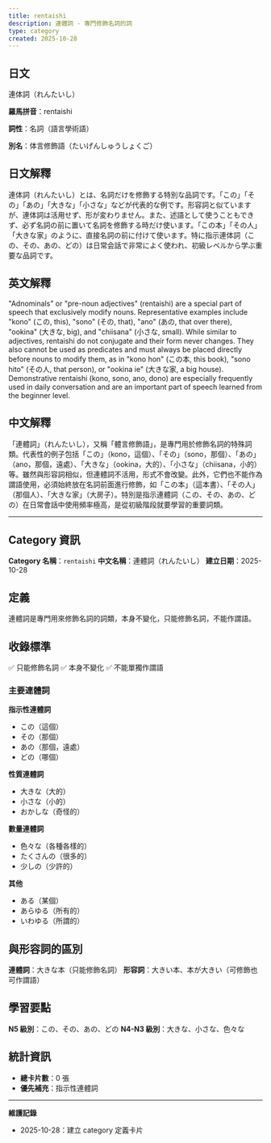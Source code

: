 ```yaml
---
title: rentaishi
description: 連體詞 - 專門修飾名詞的詞
type: category
created: 2025-10-28
---
```


## 日文
連体詞（れんたいし）

**羅馬拼音**：rentaishi

**詞性**：名詞（語言學術語）

**別名**：体言修飾語（たいげんしゅうしょくご）

## 日文解釋
連体詞（れんたいし）とは、名詞だけを修飾する特別な品詞です。「この」「その」「あの」「大きな」「小さな」などが代表的な例です。形容詞と似ていますが、連体詞は活用せず、形が変わりません。また、述語として使うこともできず、必ず名詞の前に置いて名詞を修飾する時だけ使います。「この本」「その人」「大きな家」のように、直接名詞の前に付けて使います。特に指示連体詞（この、その、あの、どの）は日常会話で非常によく使われ、初級レベルから学ぶ重要な品詞です。

## 英文解釋
"Adnominals" or "pre-noun adjectives" (rentaishi) are a special part of speech that exclusively modify nouns. Representative examples include "kono" (この, this), "sono" (その, that), "ano" (あの, that over there), "ookina" (大きな, big), and "chiisana" (小さな, small). While similar to adjectives, rentaishi do not conjugate and their form never changes. They also cannot be used as predicates and must always be placed directly before nouns to modify them, as in "kono hon" (この本, this book), "sono hito" (その人, that person), or "ookina ie" (大きな家, a big house). Demonstrative rentaishi (kono, sono, ano, dono) are especially frequently used in daily conversation and are an important part of speech learned from the beginner level.

## 中文解釋
「連體詞」（れんたいし），又稱「體言修飾語」，是專門用於修飾名詞的特殊詞類。代表性的例子包括「この」（kono，這個）、「その」（sono，那個）、「あの」（ano，那個，遠處）、「大きな」（ookina，大的）、「小さな」（chiisana，小的）等。雖然與形容詞相似，但連體詞不活用，形式不會改變。此外，它們也不能作為謂語使用，必須始終放在名詞前面進行修飾，如「この本」（這本書）、「その人」（那個人）、「大きな家」（大房子）。特別是指示連體詞（この、その、あの、どの）在日常會話中使用頻率極高，是從初級階段就要學習的重要詞類。

---

## Category 資訊

**Category 名稱**：`rentaishi`
**中文名稱**：連體詞（れんたいし）
**建立日期**：2025-10-28

## 定義

連體詞是專門用來修飾名詞的詞類，本身不變化，只能修飾名詞，不能作謂語。

## 收錄標準

✅ 只能修飾名詞
✅ 本身不變化
✅ 不能單獨作謂語

### 主要連體詞

**指示性連體詞**
- この（這個）
- その（那個）
- あの（那個，遠處）
- どの（哪個）

**性質連體詞**
- 大きな（大的）
- 小さな（小的）
- おかしな（奇怪的）

**數量連體詞**
- 色々な（各種各樣的）
- たくさんの（很多的）
- 少しの（少許的）

**其他**
- ある（某個）
- あらゆる（所有的）
- いわゆる（所謂的）

## 與形容詞的區別

**連體詞**：大きな本（只能修飾名詞）
**形容詞**：大きい本、本が大きい（可修飾也可作謂語）

## 學習要點

**N5 級別**：この、その、あの、どの
**N4-N3 級別**：大きな、小さな、色々な

## 統計資訊
- **總卡片數**：0 張
- **優先補充**：指示性連體詞

---
**維護記錄**
- 2025-10-28：建立 category 定義卡片
